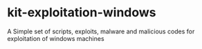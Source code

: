 # kit-exploitation-windows
A Simple set of scripts, exploits, malware and malicious codes for exploitation of windows machines
